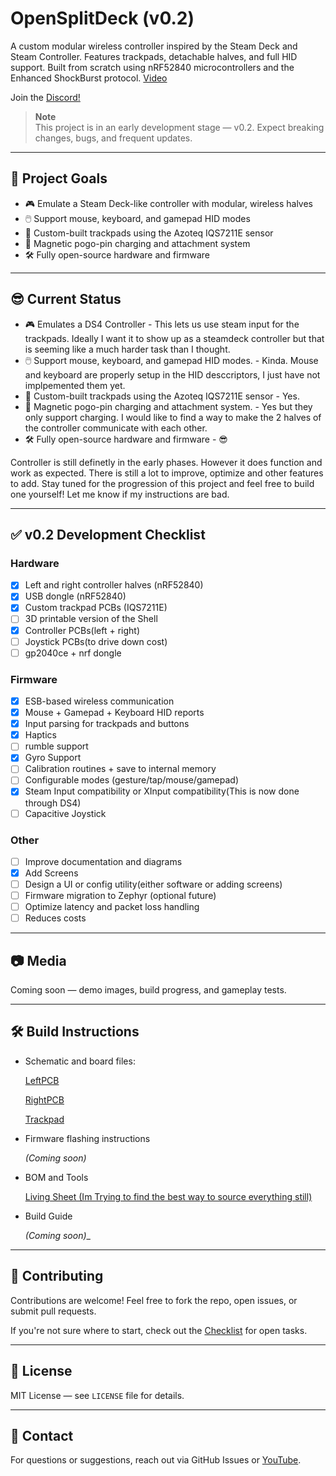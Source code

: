 # OpenSplitDeck (v0.2)

A custom modular wireless controller inspired by the Steam Deck and Steam Controller. Features trackpads, detachable halves, and full HID support. Built from scratch using nRF52840 microcontrollers and the Enhanced ShockBurst protocol. [Video](https://youtu.be/ycMgIToLav8?si=cVztny4IiIS_V4oI) 

Join the [Discord!](https://discord.gg/ZtV34Hwx7y)

> **Note**  
> This project is in an early development stage — v0.2. Expect breaking changes, bugs, and frequent updates.

---

## 🚀 Project Goals

- 🎮 Emulate a Steam Deck-like controller with modular, wireless halves
- 🖱️ Support mouse, keyboard, and gamepad HID modes
- 🧲 Custom-built trackpads using the Azoteq IQS7211E sensor
- 🔋 Magnetic pogo-pin charging and attachment system
- 🛠️ Fully open-source hardware and firmware

---

## 😎 Current Status

- 🎮 Emulates a DS4 Controller - This lets us use steam input for the trackpads. Ideally I want it to show up as a steamdeck controller but that is seeming like a much harder task than I thought.
- 🖱️ Support mouse, keyboard, and gamepad HID modes. - Kinda. Mouse and keyboard are properly setup in the HID desccriptors, I just have not implpemented them yet.
- 🧲 Custom-built trackpads using the Azoteq IQS7211E sensor - Yes.
- 🔋 Magnetic pogo-pin charging and attachment system. - Yes but they only support charging. I would like to find a way to make the 2 halves of the controller communicate with each other.
- 🛠️ Fully open-source hardware and firmware - 😎


Controller is still definetly in the early phases. However it does function and work as expected. There is still a lot to improve, optimize and other features to add. Stay tuned for the progression of this project and feel free to build one yourself! Let me know if my instructions are bad.

---

## ✅ v0.2 Development Checklist

### Hardware
- [x] Left and right controller halves (nRF52840)
- [x] USB dongle (nRF52840)
- [x] Custom trackpad PCBs (IQS7211E)
- [ ] 3D printable version of the Shell
- [x] Controller PCBs(left + right)
- [ ] Joystick PCBs(to drive down cost)
- [ ] gp2040ce + nrf dongle

### Firmware
- [x] ESB-based wireless communication
- [x] Mouse + Gamepad + Keyboard HID reports
- [x] Input parsing for trackpads and buttons
- [x] Haptics
- [ ] rumble support
- [x] Gyro Support
- [ ] Calibration routines + save to internal memory
- [ ] Configurable modes (gesture/tap/mouse/gamepad)
- [x] Steam Input compatibility or XInput compatibility(This is now done through DS4)
- [ ] Capacitive Joystick

### Other
- [ ] Improve documentation and diagrams
- [x] Add Screens
- [ ] Design a UI or config utility(either software or adding screens)
- [ ] Firmware migration to Zephyr (optional future)
- [ ] Optimize latency and packet loss handling
- [ ] Reduces costs

---

## 📷 Media

Coming soon — demo images, build progress, and gameplay tests.

---

## 🛠️ Build Instructions
- Schematic and board files:

  [LeftPCB](https://oshwlab.com/fbrains69/opensteamdeck-buttonpcb)

  [RightPCB](https://oshwlab.com/fbrains69/opensteamdeck-rightpcb)

  [Trackpad](https://oshwlab.com/fbrains69/steamdeck-controller-trackpad-v1-2)

- Firmware flashing instructions

  _(Coming soon)_
  
- BOM and Tools

  [Living Sheet (Im Trying to find the best way to source everything still)](https://docs.google.com/spreadsheets/d/1LNsZTH84R0wy0S3vBu-m3nQxl8zSZT1IippI82DKSO4/edit?usp=sharing)

- Build Guide

  _(Coming soon)__

  

---

## 🤝 Contributing

Contributions are welcome! Feel free to fork the repo, open issues, or submit pull requests.

If you're not sure where to start, check out the [Checklist](#-v01-development-checklist) for open tasks.

---

## 📄 License

MIT License — see `LICENSE` file for details.

---

## 💬 Contact

For questions or suggestions, reach out via GitHub Issues or [YouTube](https://www.youtube.com/@TommyBee456).
